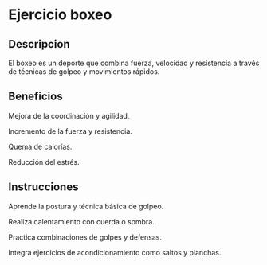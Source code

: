 # Ejercicio boxeo

## Descripcion

El boxeo es un deporte que combina fuerza, velocidad y resistencia a través de técnicas de golpeo y movimientos rápidos.

## Beneficios

Mejora de la coordinación y agilidad.

Incremento de la fuerza y resistencia.

Quema de calorías.

Reducción del estrés.

## Instrucciones

Aprende la postura y técnica básica de golpeo.

Realiza calentamiento con cuerda o sombra.

Practica combinaciones de golpes y defensas.

Integra ejercicios de acondicionamiento como saltos y planchas.